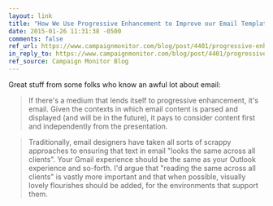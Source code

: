 ```yaml
---
layout: link
title: "How We Use Progressive Enhancement to Improve our Email Templates"
date: 2015-01-26 11:31:38 -0500
comments: false
ref_url: https://www.campaignmonitor.com/blog/post/4401/progressive-enhancement-in-email
in_reply_to: https://www.campaignmonitor.com/blog/post/4401/progressive-enhancement-in-email
ref_source: Campaign Monitor Blog
---
```


Great stuff from some folks who know an awful lot about email:

> If there's a medium that lends itself to progressive enhancement, it's email. Given the contexts in which email content is parsed and displayed (and will be in the future), it pays to consider content first and independently from the presentation.

> Traditionally, email designers have taken all sorts of scrappy approaches to ensuring that text in email "looks the same across all clients". Your Gmail experience should be the same as your Outlook experience and so-forth. I'd argue that "reading the same across all clients" is vastly more important and that when possible, visually lovely flourishes should be added, for the environments that support them.